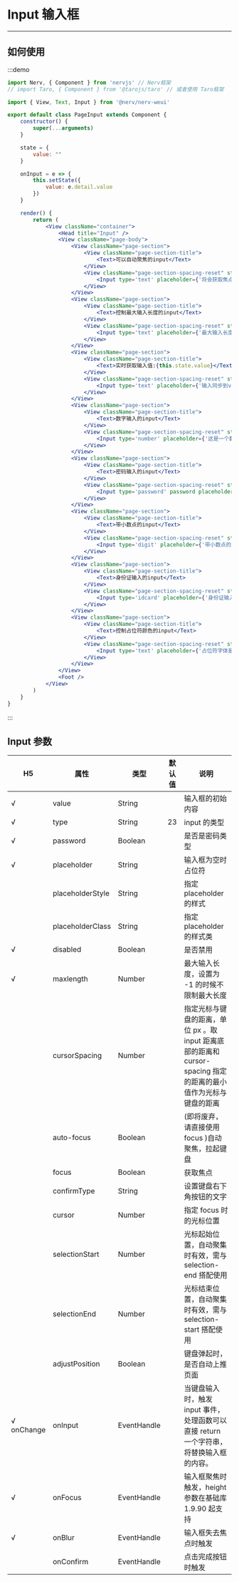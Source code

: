 # Input 输入框

---

## 如何使用

:::demo

```jsx
import Nerv, { Component } from 'nervjs' // Nerv框架
// import Taro, { Component } from '@tarojs/taro' // 或者使用 Taro框架

import { View, Text, Input } from '@nerv/nerv-weui'

export default class PageInput extends Component {
    constructor() {
        super(...arguments)
    }

    state = {
        value: ""
    }

    onInput = e => {
        this.setState({
            value: e.detail.value
        })
    }

    render() {
        return (
            <View className="container">
                <Head title="Input" />
                <View className="page-body">
                    <View className="page-section">
                        <View className="page-section-title">
                            <Text>可以自动聚焦的input</Text>
                        </View>
                        <View className="page-section-spacing-reset" style="background:#fff;padding:15px 30px;">
                            <Input type='text' placeholder={'将会获取焦点'} focus ></Input>
                        </View>
                    </View>
                    <View className="page-section">
                        <View className="page-section-title">
                            <Text>控制最大输入长度的input</Text>
                        </View>
                        <View className="page-section-spacing-reset" style="background:#fff;padding:15px 30px;">
                            <Input type='text' placeholder={'最大输入长度为10'} maxlength="10" ></Input>
                        </View>
                    </View>
                    <View className="page-section">
                        <View className="page-section-title">
                            <Text>实时获取输入值:{this.state.value}</Text>
                        </View>
                        <View className="page-section-spacing-reset" style="background:#fff;padding:15px 30px;">
                            <Input type='text' placeholder={'输入同步到view中'} value={this.state.value} onInput={this.onInput} ></Input>
                        </View>
                    </View>
                    <View className="page-section">
                        <View className="page-section-title">
                            <Text>数字输入的input</Text>
                        </View>
                        <View className="page-section-spacing-reset" style="background:#fff;padding:15px 30px;">
                            <Input type='number' placeholder={'这是一个数字输入框'} ></Input>
                        </View>
                    </View>
                    <View className="page-section">
                        <View className="page-section-title">
                            <Text>密码输入的input</Text>
                        </View>
                        <View className="page-section-spacing-reset" style="background:#fff;padding:15px 30px;">
                            <Input type='password' password placeholder='这是一个密码输入框' ></Input>
                        </View>
                    </View>
                    <View className="page-section">
                        <View className="page-section-title">
                            <Text>带小数点的input</Text>
                        </View>
                        <View className="page-section-spacing-reset" style="background:#fff;padding:15px 30px;">
                            <Input type='digit' placeholder={'带小数点的数字键盘'} ></Input>
                        </View>
                    </View>
                    <View className="page-section">
                        <View className="page-section-title">
                            <Text>身份证输入的input</Text>
                        </View>
                        <View className="page-section-spacing-reset" style="background:#fff;padding:15px 30px;">
                            <Input type='idcard' placeholder={'身份证输入键盘'} ></Input>
                        </View>
                    </View>
                    <View className="page-section">
                        <View className="page-section-title">
                            <Text>控制占位符颜色的input</Text>
                        </View>
                        <View className="page-section-spacing-reset" style="background:#fff;padding:15px 30px;">
                            <Input type='text' placeholder={'占位符字体是红色的'} placeholderStyle="color:red" ></Input>
                        </View>
                    </View>
                </View>
                <Foot />
            </View>
        )
    }
}

```

:::

## Input 参数

|      H5        | 属性             | 类型        | 默认值 | 说明                                                                                                            |
| ------------ | ---------------- | ----------- | ------ | --------------------------------------------------------------------------------------------------------------- |
| √            | value             | String      |        | 输入框的初始内容                                                                                                |
| √           | type              | String      | 23     | input 的类型                                                                                                    |
| √            | password          | Boolean       |        | 是否是密码类型                                                                                                  |
| √            | placeholder       | String      |        | 输入框为空时占位符                                                                                              |
|              | placeholderStyle | String      |        | 指定 placeholder 的样式                                                                                         |
|              | placeholderClass | String      |        | 指定 placeholder 的样式类                                                                                       |
| √            | disabled          | Boolean     |        | 是否禁用                                                                                                        |
| √            | maxlength         | Number      |        | 最大输入长度，设置为 -1 的时候不限制最大长度                                                                    |
|              | cursorSpacing    | Number      |        | 指定光标与键盘的距离，单位 px 。取 input 距离底部的距离和 cursor-spacing 指定的距离的最小值作为光标与键盘的距离 |
|              | auto-focus        | Boolean     |        | (即将废弃，请直接使用 focus )自动聚焦，拉起键盘                                                                 |
|              | focus             | Boolean     |        | 获取焦点                                                                                                        |
|              | confirmType      | String      |        | 设置键盘右下角按钮的文字                                                                                        |
|              | cursor            | Number      |        | 指定 focus 时的光标位置                                                                                         |
|              | selectionStart   | Number      |        | 光标起始位置，自动聚集时有效，需与 selection-end 搭配使用                                                       |
|              | selectionEnd     | Number      |        | 光标结束位置，自动聚集时有效，需与 selection-start 搭配使用                                                     |
|              | adjustPosition   | Boolean     |        | 键盘弹起时，是否自动上推页面                                                                                    |
| √ onChange | onInput         | EventHandle |        | 当键盘输入时，触发 input 事件，处理函数可以直接 return 一个字符串，将替换输入框的内容。                         |
| √   | onFocus         | EventHandle |        | 输入框聚焦时触发，height 参数在基础库 1.9.90 起支持                                                             |
| √    | onBlur          | EventHandle |        | 输入框失去焦点时触发                                                                                            |
|              | onConfirm       | EventHandle |        | 点击完成按钮时触发                                                                                              |
